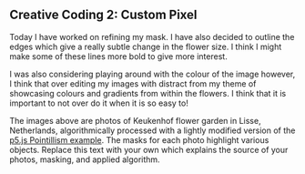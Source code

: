 
## Creative Coding 2: Custom Pixel
Today I have worked on refining my mask. I have also decided to outline the edges which give a really subtle change in the flower size. I think I might make some of these lines more bold to give more interest.

I was also considering playing around with the colour of the image however, I think that over editing my images with distract from my theme of showcasing colours and gradients from within the flowers. I think that it is important to not over do it when it is so easy to! 

The images above are photos of Keukenhof flower garden in Lisse, Netherlands, algorithmically processed with a lightly modified version of the [p5.js Pointillism example](https://p5js.org/examples/image-pointillism.html). The masks for each photo highlight various objects. Replace this text with your own which explains the source of your photos, masking, and applied algorithm.
